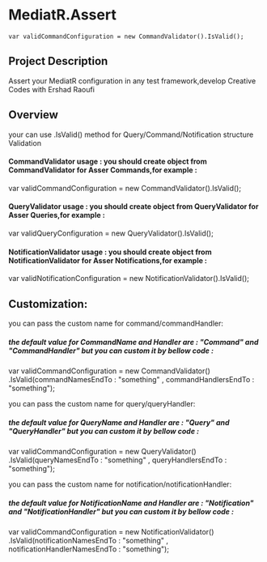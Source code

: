 # MediatR.Assert
    var validCommandConfiguration = new CommandValidator().IsValid();
## Project Description
 Assert your MediatR configuration in any test framework,develop Creative Codes with Ershad Raoufi
  
## Overview
 your can use .IsValid() method for Query/Command/Notification structure Validation

#### CommandValidator usage : you should create object from CommandValidator for Asser Commands,for example : 
var validCommandConfiguration = new CommandValidator().IsValid();

#### QueryValidator usage : you should create object from QueryValidator for Asser Queries,for example : 
 var validQueryConfiguration = new QueryValidator().IsValid();

#### NotificationValidator usage : you should create object from NotificationValidator for Asser Notifications,for example : 
 var validNotificationConfiguration = new NotificationValidator().IsValid();
 
 ## Customization:
 you can pass the custom name for command/commandHandler:
 ##### the default value for CommandName and Handler are : "Command" and "CommandHandler" but you can custom it by bellow code :
 var validCommandConfiguration = new CommandValidator()
                                   .IsValid(commandNamesEndTo : "something" , commandHandlersEndTo : "something");
 
   you can pass the custom name for query/queryHandler:
 ##### the default value for QueryName and Handler are : "Query" and "QueryHandler" but you can custom it by bellow code :
 var validCommandConfiguration = new QueryValidator()
                                  .IsValid(queryNamesEndTo : "something" , queryHandlersEndTo : "something");
 
   you can pass the custom name for notification/notificationHandler:
 ##### the default value for NotificationName and Handler are : "Notification" and "NotificationHandler" but you can custom it by bellow code :
 var validCommandConfiguration = new NotificationValidator()
                                 .IsValid(notificationNamesEndTo : "something" , notificationHandlerNamesEndTo : "something");

